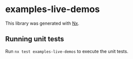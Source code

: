 # examples-live-demos

This library was generated with [Nx](https://nx.dev).

## Running unit tests

Run `nx test examples-live-demos` to execute the unit tests.
